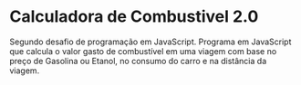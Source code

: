 # Calculadora de Combustivel 2.0

Segundo desafio de programação em JavaScript. Programa em JavaScript que calcula o valor gasto de combustível em uma viagem com base no preço de Gasolina ou Etanol, no consumo do carro e na distância da viagem.
